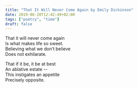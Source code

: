```yaml
---
title: "That It Will Never Come Again by Emily Dickinson"
date: 2019-06-20T12:42:49+02:00
tags: ["poetry", "time"]
draft: false
---
```


That it will never come again  
Is what makes life so sweet.  
Believing what we don’t believe  
Does not exhilarate.

That if it be, it be at best  
An ablative estate --  
This instigates an appetite  
Precisely opposite.
